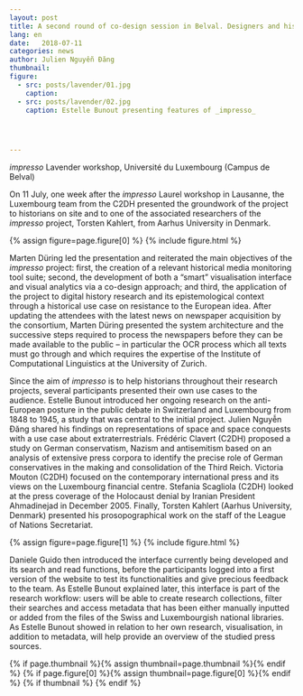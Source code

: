 ```yaml
---
layout: post
title: A second round of co-design session in Belval. Designers and historians discussing the first interface prototype
lang: en
date:   2018-07-11
categories: news
author: Julien Nguyễn Đăng
thumbnail:
figure:
  - src: posts/lavender/01.jpg
    caption: 
  - src: posts/lavender/02.jpg  
    caption: Estelle Bunout presenting features of _impresso_




---
```

_impresso_ Lavender workshop, Université du Luxembourg (Campus de Belval)

<!-- more -->

On 11 July, one week after the _impresso_ Laurel workshop in Lausanne, the Luxembourg team from the C2DH presented the groundwork of the project to historians on site and to one of the associated researchers of the _impresso_ project, Torsten Kahlert, from Aarhus University in Denmark. 

{% assign figure=page.figure[0] %}
{% include figure.html %}

Marten Düring led the presentation and reiterated the main objectives of the _impresso_ project: first, the creation of a relevant historical media monitoring tool suite; second, the development of both a “smart” visualisation interface and visual analytics via a co-design approach; and third, the application of the project to digital history research and its epistemological context through a historical use case on resistance to the European idea. After updating the attendees with the latest news on newspaper acquisition by the consortium, Marten Düring presented the system architecture and the successive steps required to process the newspapers before they can be made available to the public – in particular the OCR process which all texts must go through and which requires the expertise of the Institute of Computational Linguistics at the University of Zurich. 

Since the aim of _impresso_ is to help historians throughout their research projects, several participants presented their own use cases to the audience. Estelle Bunout introduced her ongoing research on the anti-European posture in the public debate in Switzerland and Luxembourg from 1848 to 1945, a study that was central to the initial project. Julien Nguyễn Đăng shared his findings on representations of space and space conquests with a use case about extraterrestrials. Frédéric Clavert (C2DH) proposed a study on German conservatism, Nazism and antisemitism based on an analysis of extensive press corpora to identify the precise role of German conservatives in the making and consolidation of the Third Reich. Victoria Mouton (C2DH) focused on the contemporary international press and its views on the Luxembourg financial centre. Stefania Scagliola (C2DH) looked at the press coverage of the Holocaust denial by Iranian President Ahmadinejad in December 2005. Finally, Torsten Kahlert (Aarhus University, Denmark) presented his prosopographical work on the staff of the League of Nations Secretariat.

{% assign figure=page.figure[1] %}
{% include figure.html %}

Daniele Guido then introduced the interface currently being developed and its search and read functions, before the participants logged into a first version of the website to test its functionalities and give precious feedback to the team. As Estelle Bunout explained later, this interface is part of the research workflow: users will be able to create research collections, filter their searches and access metadata that has been either manually inputted or added from the files of the Swiss and Luxembourgish national libraries. As Estelle Bunout showed in relation to her own research, visualisation, in addition to metadata, will help provide an overview of the studied press sources.


{% if page.thumbnail %}{% assign thumbnail=page.thumbnail %}{% endif %}
{% if page.figure[0] %}{% assign thumbnail=page.figure[0] %}{% endif %}
{% if thumbnail %}
  <meta property="og:image" content="{{ thumbnail.src }}">
{% endif %}
